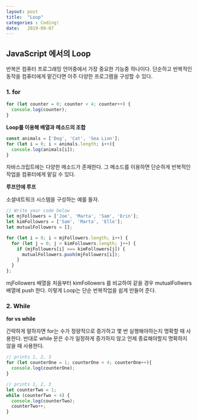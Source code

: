 ```yaml
---
layout: post
title:  "Loop"
categories : Coding!
date:   2019-09-07
---
```


## JavaScript 에서의 Loop

반복은 컴퓨터 프로그래밍 언어중에서 가장 중요한 기능중 하나이다.  단순하고 반복적인 동작을 컴퓨터에게 맡긴다면 아주 다양한 프로그램을 구성할 수 있다. 

### 1. for

```javascript
for (let counter = 0; counter < 4; counter++) {
  console.log(counter);
}
```

**Loop를 이용해 배열과 메소드의 조합**

```javascript
const animals = ['Dog', 'Cat', 'Sea Lion'];
for (let i = 0; i < animals.length; i++){
  console.log(animals[i]);
}
```

자바스크립트에는 다양한 메소드가 존재한다. 그 메소드를 이용하면 단순하게 반복적인 작업을 컴퓨터에게 맡길 수 있다.

**루프안에 루프**

소셜네트워크 시스템을 구성하는 예를 들자.

```javascript
// Write your code below
let mjFollowers = ['Joe', 'Marta', 'Sam', 'Erin'];
let kimFollowers = ['Sam', 'Marta', 'Elle'];
let mutualFollowers = [];

for (let i = 0; i < mjFollowers.length; i++) {
  for (let j = 0; j < kimFollowers.length; j++) {
    if (mjFollowers[i] === kimFollowers[j]) {
      mutualFollowers.push(mjFollowers[i]);
    }
  }
};


```

mjFollowers 배열을 처음부터 kimFollowers 를 비교하여 같을 경우 mutualFollwers 배열에 push 한다. 이렇게  Loop는 단순 반복작업을 쉽게 만들어 준다.

### 2. While

**for vs while**

간략하게 말하자면 for는 수가 정량적으로 증가하고 몇 번 실행해야하는지 명확할 때 사용한다. 반대로 while 문은 수가 일정하게 증가하지 않고 언제 종료해야할지 명확하지 않을 때 사용한다.

```javascript
// prints 1, 2, 3
for (let counterOne = 1; counterOne < 4; counterOne++){
  console.log(counterOne);
}

// prints 1, 2, 3
let counterTwo = 1;
while (counterTwo < 4) {
  console.log(counterTwo);
  counterTwo++;
}
```

